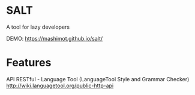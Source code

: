 # SALT

A tool for lazy developers

DEMO:
https://mashimot.github.io/salt/

# Features

API RESTful - Language Tool (LanguageTool Style and Grammar Checker)
http://wiki.languagetool.org/public-http-api